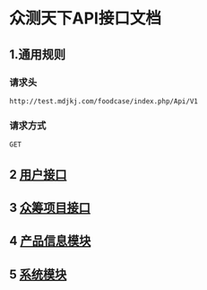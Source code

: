 # 众测天下API接口文档

## 1.通用规则
### 请求头
`http://test.mdjkj.com/foodcase/index.php/Api/V1`
### 请求方式
`GET`


## 2 [用户接口](http://git.oschina.net/lukeyan/foodcase/blob/master/data/2.用户模块_API_doc.md)


## 3 [众筹项目接口](http://git.oschina.net/lukeyan/foodcase/blob/master/data/3.众筹项目模块_API_doc.md)


## 4 [产品信息模块](http://git.oschina.net/lukeyan/foodcase/blob/master/data/4.产品信息模块_API_doc.md)


## 5 [系统模块](http://git.oschina.net/lukeyan/foodcase/blob/master/data/5.系统模块_API_doc.md)
